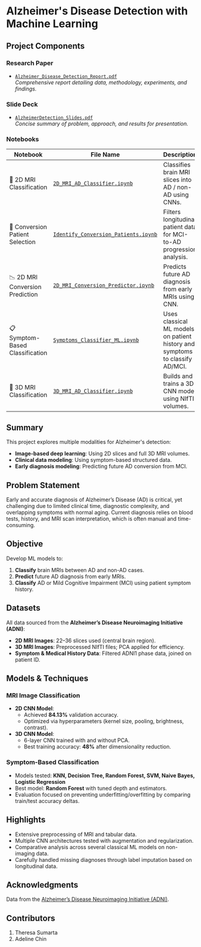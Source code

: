 # Alzheimer's Disease Detection with Machine Learning

## Project Components
### Research Paper
- [`Alzheimer_Disease_Detection_Report.pdf`](Alzheimer_Disease_Detection_Report.pdf)  
  *Comprehensive report detailing data, methodology, experiments, and findings.*

### Slide Deck
- [`AlzheimerDetection_Slides.pdf`](AlzheimerDetection_Slides.pdf)  
  *Concise summary of problem, approach, and results for presentation.*

### Notebooks 

| Notebook | File Name | Description |
|----------|-----------|-------------|
| 🧠 2D MRI Classification | [`2D_MRI_AD_Classifier.ipynb`](notebooks/2D_MRI_AD_Classifier.ipynb) | Classifies brain MRI slices into AD / non-AD using CNNs. |
| 🔄 Conversion Patient Selection | [`Identify_Conversion_Patients.ipynb`](notebooks/Identify_Conversion_Patients.ipynb) | Filters longitudinal patient data for MCI-to-AD progression analysis. |
| 📉 2D MRI Conversion Prediction | [`2D_MRI_Conversion_Predictor.ipynb`](notebooks/2D_MRI_Conversion_Predictor.ipynb) | Predicts future AD diagnosis from early MRIs using CNN. |
| 📋 Symptom-Based Classification | [`Symptoms_Classifier_ML.ipynb`](notebooks/Symptoms_Classifier_ML.ipynb) | Uses classical ML models on patient history and symptoms to classify AD/MCI. |
| 🧠 3D MRI Classification | [`3D_MRI_AD_Classifier.ipynb`](notebooks/3D_MRI_AD_Classifier.ipynb) | Builds and trains a 3D CNN model using NIfTI volumes. |

## Summary

This project explores multiple modalities for Alzheimer's detection:
- **Image-based deep learning**: Using 2D slices and full 3D MRI volumes.
- **Clinical data modeling**: Using symptom-based structured data.
- **Early diagnosis modeling**: Predicting future AD conversion from MCI.

## Problem Statement
Early and accurate diagnosis of Alzheimer’s Disease (AD) is critical, yet challenging due to limited clinical time, diagnostic complexity, and overlapping symptoms with normal aging. Current diagnosis relies on blood tests, history, and MRI scan interpretation, which is often manual and time-consuming.

## Objective
Develop ML models to:
1. **Classify** brain MRIs between AD and non-AD cases.
2. **Predict** future AD diagnosis from early MRIs.
3. **Classify** AD or Mild Cognitive Impairment (MCI) using patient symptom history.

## Datasets
All data sourced from the **Alzheimer’s Disease Neuroimaging Initiative (ADNI)**:

- **2D MRI Images**: 22–36 slices used (central brain region).
- **3D MRI Images**: Preprocessed NIfTI files; PCA applied for efficiency.
- **Symptom & Medical History Data**: Filtered ADNI1 phase data, joined on patient ID.

## Models & Techniques

### MRI Image Classification
- **2D CNN Model**:
  - Achieved **84.13%** validation accuracy.
  - Optimized via hyperparameters (kernel size, pooling, brightness, contrast).
- **3D CNN Model**:
  - 6-layer CNN trained with and without PCA.
  - Best training accuracy: **48%** after dimensionality reduction.

### Symptom-Based Classification
- Models tested: **KNN, Decision Tree, Random Forest, SVM, Naive Bayes, Logistic Regression**
- Best model: **Random Forest** with tuned depth and estimators.
- Evaluation focused on preventing underfitting/overfitting by comparing train/test accuracy deltas.

## Highlights
- Extensive preprocessing of MRI and tabular data.
- Multiple CNN architectures tested with augmentation and regularization.
- Comparative analysis across several classical ML models on non-imaging data.
- Carefully handled missing diagnoses through label imputation based on longitudinal data.

## Acknowledgments
Data from the [Alzheimer’s Disease Neuroimaging Initiative (ADNI)](http://adni.loni.usc.edu/).

## Contributors
1. Theresa Sumarta
2. Adeline Chin
